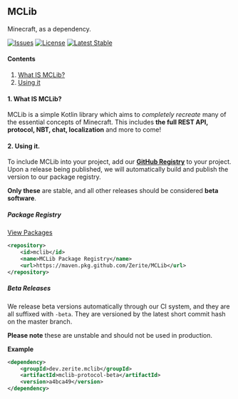 ## MCLib
Minecraft, as a dependency.

[![Issues](https://img.shields.io/github/issues/Zerite/MCLib?style=flat-square&label=Issues)](https://github.com/Zerite/MCLib/issues)
[![License](https://img.shields.io/github/license/Zerite/MCLib?style=flat-square&label=License)](https://github.com/Zerite/MCLib/blob/master/LICENSE)
[![Latest Stable](https://img.shields.io/github/v/release/Zerite/MCLib?style=flat-square&label=Latest%20Stable)](https://github.com/Zerite/MCLib/releases)

#### Contents
1. [What IS MCLib?](#1-what-is-mclib)
2. [Using it](#2-using-it)

#### 1. What IS MCLib?
MCLib is a simple Kotlin library which aims to *completely recreate* many of
the essential concepts of Minecraft.
This includes **the full REST API, protocol, NBT, chat, localization** and more to come!

#### 2. Using it.
To include MCLib into your project, add our **[GitHub Registry](https://github.com/Zerite/MCLib/packages)** to your project.
Upon a release being published, we will automatically build and publish the version
to our package registry. 

**Only these** are stable, and all other releases should be considered **beta software**.

##### Package Registry
[View Packages](https://github.com/Zerite/MCLib/packages)

```xml
<repository>
    <id>mclib</id>
    <name>MCLib Package Registry</name>
    <url>https://maven.pkg.github.com/Zerite/MCLib</url>
</repository>
```

##### Beta Releases
We release beta versions automatically through our CI system, and they are
all suffixed with `-beta`.
They are versioned by the latest short commit hash on the master branch.

**Please note** these are unstable and should not be used in production.

**Example**
```xml
<dependency>
    <groupId>dev.zerite.mclib</groupId>
    <artifactId>mclib-protocol-beta</artifactId>
    <version>a4bca49</version>
</dependency>
```